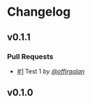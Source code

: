 # Changelog

## v0.1.1

### Pull Requests

- [#1](https://github.com/offirgolan/genie-test/pull/1) Test 1 *by [@offirgolan](https://github.com/offirgolan)*

## v0.1.0


